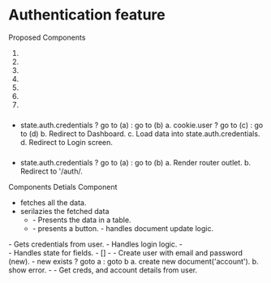 # Authentication feature

Proposed Components
1. <AuthIndex />
2. <AuthGuard />
3. <AdminGuard />
4. <Dashboard />
5. <UsersList />
6. <Login />
7. <Register />


### <AuthIndex />
- state.auth.credentials ? go to (a) : go to (b)
  a. cookie.user ? go to (c) : go to (d)
  b. Redirect to Dashboard.
  c. Load data into state.auth.credentials.
  d. Redirect to Login screen.

### <AuthGuard />
- state.auth.credentials ? go to (a) : go to (b)
  a. Render router outlet.
  b. Redirect to '/auth/.


Components Detials
<UsersList /> Component 
- fetches all the data.
- serilazies the fetched data
  - <UsersTable />
    - Presents the data in a table.
  - <ActivateButton />
    - presents a button.
    - handles document update logic.

<Login />
- Gets credentials from user.
- Handles login logic.
  - <Form />
    - Handles state for fields.
      - [<Fields>]
      - <SubmitButton >

<Register />
- Create user with email and password (new).
- new exists ? goto a : goto b
  a. create new document('account').
  b. show error.
- <Form />
  - Get creds, and account details from user.
